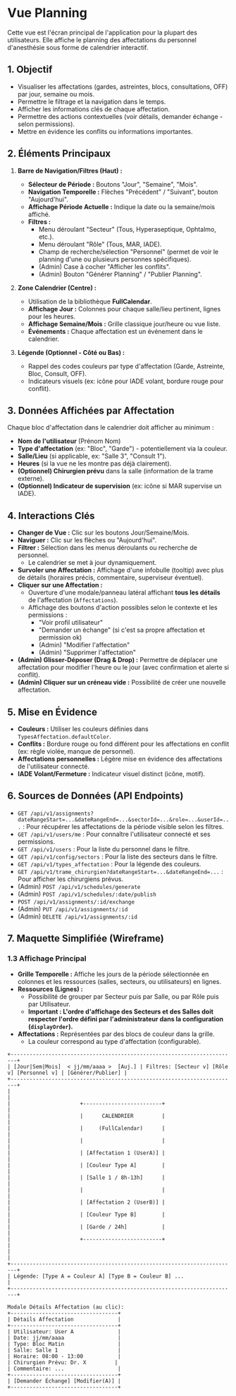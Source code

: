 # Vue Planning

Cette vue est l'écran principal de l'application pour la plupart des utilisateurs. Elle affiche le planning des affectations du personnel d'anesthésie sous forme de calendrier interactif.

## 1. Objectif

- Visualiser les affectations (gardes, astreintes, blocs, consultations, OFF) par jour, semaine ou mois.
- Permettre le filtrage et la navigation dans le temps.
- Afficher les informations clés de chaque affectation.
- Permettre des actions contextuelles (voir détails, demander échange - selon permissions).
- Mettre en évidence les conflits ou informations importantes.

## 2. Éléments Principaux

1.  **Barre de Navigation/Filtres (Haut) :**
    *   **Sélecteur de Période :** Boutons "Jour", "Semaine", "Mois".
    *   **Navigation Temporelle :** Flèches "Précédent" / "Suivant", bouton "Aujourd'hui".
    *   **Affichage Période Actuelle :** Indique la date ou la semaine/mois affiché.
    *   **Filtres :**
        *   Menu déroulant "Secteur" (Tous, Hyperaseptique, Ophtalmo, etc.).
        *   Menu déroulant "Rôle" (Tous, MAR, IADE).
        *   Champ de recherche/sélection "Personnel" (permet de voir le planning d'une ou plusieurs personnes spécifiques).
        *   (Admin) Case à cocher "Afficher les conflits".
        *   (Admin) Bouton "Générer Planning" / "Publier Planning".

2.  **Zone Calendrier (Centre) :**
    *   Utilisation de la bibliothèque **FullCalendar**.
    *   **Affichage Jour :** Colonnes pour chaque salle/lieu pertinent, lignes pour les heures.
    *   **Affichage Semaine/Mois :** Grille classique jour/heure ou vue liste.
    *   **Événements :** Chaque affectation est un événement dans le calendrier.

3.  **Légende (Optionnel - Côté ou Bas) :**
    *   Rappel des codes couleurs par type d'affectation (Garde, Astreinte, Bloc, Consult, OFF).
    *   Indicateurs visuels (ex: icône pour IADE volant, bordure rouge pour conflit).

## 3. Données Affichées par Affectation

Chaque bloc d'affectation dans le calendrier doit afficher au minimum :

- **Nom de l'utilisateur** (Prénom Nom)
- **Type d'affectation** (ex: "Bloc", "Garde") - potentiellement via la couleur.
- **Salle/Lieu** (si applicable, ex: "Salle 3", "Consult 1").
- **Heures** (si la vue ne les montre pas déjà clairement).
- **(Optionnel) Chirurgien prévu** dans la salle (information de la trame externe).
- **(Optionnel) Indicateur de supervision** (ex: icône si MAR supervise un IADE).

## 4. Interactions Clés

- **Changer de Vue :** Clic sur les boutons Jour/Semaine/Mois.
- **Naviguer :** Clic sur les flèches ou "Aujourd'hui".
- **Filtrer :** Sélection dans les menus déroulants ou recherche de personnel.
    - Le calendrier se met à jour dynamiquement.
- **Survoler une Affectation :** Affichage d'une infobulle (tooltip) avec plus de détails (horaires précis, commentaire, superviseur éventuel).
- **Cliquer sur une Affectation :**
    - Ouverture d'une modale/panneau latéral affichant **tous les détails** de l'affectation (`Affectations`).
    - Affichage des boutons d'action possibles selon le contexte et les permissions :
        - "Voir profil utilisateur"
        - "Demander un échange" (si c'est sa propre affectation et permission ok)
        - (Admin) "Modifier l'affectation"
        - (Admin) "Supprimer l'affectation"
- **(Admin) Glisser-Déposer (Drag & Drop) :** Permettre de déplacer une affectation pour modifier l'heure ou le jour (avec confirmation et alerte si conflit).
- **(Admin) Cliquer sur un créneau vide :** Possibilité de créer une nouvelle affectation.

## 5. Mise en Évidence

- **Couleurs :** Utiliser les couleurs définies dans `TypesAffectation.defaultColor`.
- **Conflits :** Bordure rouge ou fond différent pour les affectations en conflit (ex: règle violée, manque de personnel).
- **Affectations personnelles :** Légère mise en évidence des affectations de l'utilisateur connecté.
- **IADE Volant/Fermeture :** Indicateur visuel distinct (icône, motif).

## 6. Sources de Données (API Endpoints)

- `GET /api/v1/assignments?dateRangeStart=...&dateRangeEnd=...&sectorId=...&role=...&userId=...` : Pour récupérer les affectations de la période visible selon les filtres.
- `GET /api/v1/users/me` : Pour connaître l'utilisateur connecté et ses permissions.
- `GET /api/v1/users` : Pour la liste du personnel dans le filtre.
- `GET /api/v1/config/sectors` : Pour la liste des secteurs dans le filtre.
- `GET /api/v1/types_affectation` : Pour la légende des couleurs.
- `GET /api/v1/trame_chirurgien?dateRangeStart=...&dateRangeEnd=...` : Pour afficher les chirurgiens prévus.
- (Admin) `POST /api/v1/schedules/generate`
- (Admin) `POST /api/v1/schedules/:date/publish`
- `POST /api/v1/assignments/:id/exchange`
- (Admin) `PUT /api/v1/assignments/:id`
- (Admin) `DELETE /api/v1/assignments/:id`

## 7. Maquette Simplifiée (Wireframe)

### 1.3 Affichage Principal

*   **Grille Temporelle :** Affiche les jours de la période sélectionnée en colonnes et les ressources (salles, secteurs, ou utilisateurs) en lignes.
*   **Ressources (Lignes) :**
    *   Possibilité de grouper par Secteur puis par Salle, ou par Rôle puis par Utilisateur.
    *   **Important : L'ordre d'affichage des Secteurs et des Salles doit respecter l'ordre défini par l'administrateur dans la configuration (`displayOrder`).**
*   **Affectations :** Représentées par des blocs de couleur dans la grille.
    *   La couleur correspond au type d'affectation (configurable).

```
+------------------------------------------------------------------------+
| [Jour|Sem|Mois]  < jj/mm/aaaa >  [Auj.] | Filtres: [Secteur v] [Rôle v] [Personnel v] | [Générer/Publier] |
+------------------------------------------------------------------------+
|                                                                        |
|                      +-------------------------+                       |
|                      |      CALENDRIER         |                       |
|                      |     (FullCalendar)      |                       |
|                      |                         |                       |
|                      | [Affectation 1 (UserA)] |                       |
|                      | [Couleur Type A]        |                       |
|                      | [Salle 1 / 8h-13h]      |                       |
|                      |                         |                       |
|                      | [Affectation 2 (UserB)] |                       |
|                      | [Couleur Type B]        |                       |
|                      | [Garde / 24h]           |                       |
|                      +-------------------------+                       |
|                                                                        |
+------------------------------------------------------------------------+
| Légende: [Type A = Couleur A] [Type B = Couleur B] ...                 |
+------------------------------------------------------------------------+

Modale Détails Affectation (au clic):
+----------------------------------+
| Détails Affectation              |
+----------------------------------+
| Utilisateur: User A              |
| Date: jj/mm/aaaa                 |
| Type: Bloc Matin                 |
| Salle: Salle 1                   |
| Horaire: 08:00 - 13:00           |
| Chirurgien Prévu: Dr. X         |
| Commentaire: ...                 |
+----------------------------------+
| [Demander Échange] [Modifier(A)] |
+----------------------------------+
``` 